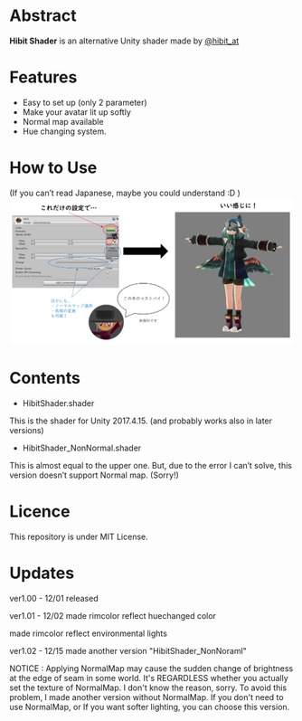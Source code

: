 # Abstract

**Hibit Shader** is an alternative Unity shader made by [@hibit_at](https://twitter.com/hibit_at)

# Features

- Easy to set up (only 2 parameter)
- Make your avatar lit up softly
- Normal map available
- Hue changing system.

# How to Use

(If you can’t read Japanese, maybe you could understand :D )
![howtouse](https://github.com/hibit-at/HibitShader/blob/image/how%20to%20use.PNG)

# Contents

- HibitShader.shader

This is the shader for Unity 2017.4.15. (and probably works also in later versions)

- HibitShader_NonNormal.shader

This is almost equal to the upper one.
But, due to the error I can’t solve, this version doesn’t support Normal map. (Sorry!)

# Licence

This repository is under MIT License.

# Updates

ver1.00 - 12/01 released

ver1.01 - 12/02 made rimcolor reflect huechanged color

made rimcolor reflect environmental lights

ver1.02 - 12/15 made another version "HibitShader_NonNoraml"

NOTICE : Applying NormalMap may cause the sudden change of brightness at the edge of seam in some world. It's REGARDLESS whether you actually set the texture of NormalMap. I don't know the reason, sorry. To avoid this problem, I made another version without NormalMap. If you don't need to use NormalMap, or If you want softer lighting, you can choose this version.
